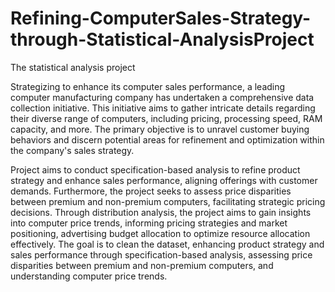 # Refining-ComputerSales-Strategy-through-Statistical-AnalysisProject
The statistical analysis project

Strategizing to enhance its computer sales performance, a leading computer manufacturing company has undertaken a comprehensive data collection initiative. This initiative aims to gather intricate details regarding their diverse range of computers, including pricing, processing speed, RAM capacity, and more. The primary objective is to unravel customer buying behaviors and discern potential areas for refinement and optimization within the company's sales strategy.

Project aims to conduct specification-based analysis to refine product strategy and enhance sales performance, aligning offerings with customer demands. Furthermore, the project seeks to assess price disparities between premium and non-premium computers, facilitating strategic pricing decisions.
Through distribution analysis, the project aims to gain insights into computer price trends, informing pricing strategies and market positioning, advertising budget allocation to optimize resource allocation effectively.
The goal is to clean the dataset, enhancing product strategy and sales performance through specification-based analysis, assessing price disparities between premium and non-premium computers, and understanding computer price trends.
